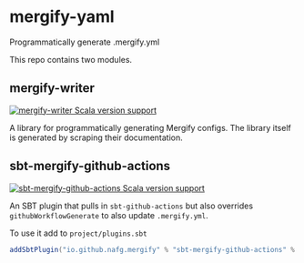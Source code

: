 # mergify-yaml
Programmatically generate .mergify.yml

This repo contains two modules.


## mergify-writer

[![mergify-writer Scala version support](https://index.scala-lang.org/nafg/mergify-yaml/mergify-writer/latest-by-scala-version.svg?platform=jvm)](https://index.scala-lang.org/nafg/mergify-yaml/mergify-writer)


A library for programmatically generating Mergify configs. The library itself is generated by scraping their documentation.

## sbt-mergify-github-actions

[![sbt-mergify-github-actions Scala version support](https://index.scala-lang.org/nafg/mergify-yaml/sbt-mergify-github-actions/latest.svg)](https://index.scala-lang.org/nafg/mergify-yaml/sbt-mergify-github-actions)

An SBT plugin that pulls in `sbt-github-actions` but also overrides `githubWorkflowGenerate` to also update `.mergify.yml`.

To use it add to `project/plugins.sbt`

```scala
addSbtPlugin("io.github.nafg.mergify" % "sbt-mergify-github-actions" % "0.4.0")
```
